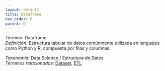 ```yaml
---
layout: default
title: Dataframe
nav_order: 6
parent: D
---
```


*Término:* Dataframe  
*Definición:* Estructura tabular de datos comúnmente utilizada en lenguajes como Python y R, compuesta por filas y columnas.

*Taxonomía:* Data Science / Estructura de Datos  
*Términos relacionados:* [Dataset](https://maleniski.github.io/diccionario-angl-tec-mx/docs/alfabeticamente/D/dataset/), [ETL](https://maleniski.github.io/diccionario-angl-tec-mx/docs/alfabeticamente/E/etl/)
